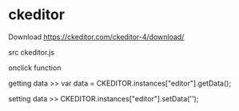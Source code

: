 # ckeditor
Download https://ckeditor.com/ckeditor-4/download/


src ckeditor.js


onclick function


getting data >> 
var data = CKEDITOR.instances["editor"].getData();


setting data >>
CKEDITOR.instances["editor"].setData('');

